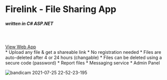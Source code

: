 # Firelink - File Sharing App

<h5>written in C# ASP.NET</h5>
<br><br>
<a href="http://firelnk.rf.gd/" target="_blank">View Web App</a>
<br>
* Upload any file & get a shareable link
* No registration needed
* Files are auto-deleted after 4 or 24 hours (changable)
* Files can be deleted using a secure code (password)
* Report files
* Messaging service
* Admin Panel

![bandicam 2021-07-25 22-52-23-195](https://user-images.githubusercontent.com/50156227/127009407-b2f52133-b1c7-4ad9-994e-8689a0a79a9b.gif)
